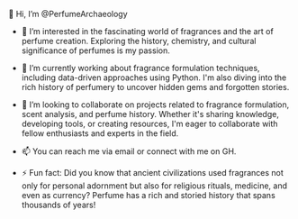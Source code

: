 👋 Hi, I’m @PerfumeArchaeology

- 👀 I’m interested in the fascinating world of fragrances and the art of perfume creation. Exploring the history, chemistry, and cultural significance of perfumes is my passion.

- 🌱 I’m currently working about fragrance formulation techniques, including data-driven approaches using Python. I'm also diving into the rich history of perfumery to uncover hidden gems and forgotten stories.

- 💞️ I’m looking to collaborate on projects related to fragrance formulation, scent analysis, and perfume history. Whether it's sharing knowledge, developing tools, or creating resources, I'm eager to collaborate with fellow enthusiasts and experts in the field.

- 📫 You can reach me via email or connect with me on GH.



- ⚡ Fun fact: Did you know that ancient civilizations used fragrances not only for personal adornment but also for religious rituals, medicine, and even as currency? Perfume has a rich and storied history that spans thousands of years!

